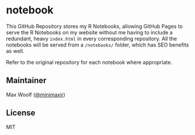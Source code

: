 # notebook

This GitHub Repository stores my R Notebooks, allowing GitHub Pages to serve the R Notebooks on my website without me having to include a redundant, heavy `index.html` in every corresponding repository. All the notebooks will be served from a `/notebooks/` folder, which has SEO benefits as well.

Refer to the original repository for each notebook where appropriate.

## Maintainer

Max Woolf ([@minimaxir](http://minimaxir.com))

## License

MIT
